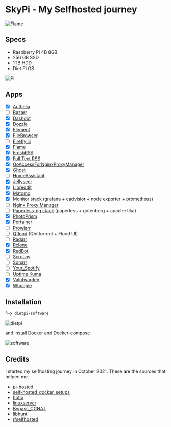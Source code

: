 SkyPi - My Selfhosted journey
=============================

![Flame](https://i.imgur.com/L4AG9hw.png)

## Specs

* Raspberry Pi 4B 8GB
* 256 GB SSD
* 1TB HDD
* Diet Pi OS

![Pi](https://i.imgur.com/lDofoCm.jpg)

## Apps

* [X] [Authelia](https://github.com/authelia/authelia)
* [ ] [Bazarr](https://github.com/morpheus65535/bazarr)
* [X] [Dashdot](https://github.com/MauriceNino/dashdot)
* [X] [Dozzle](https://dozzle.dev/)
* [X] [Element](https://github.com/vector-im/element-web)
* [X] [FileBrowser](https://filebrowser.org/)
* [ ] [Firefly iii](https://github.com/firefly-iii/firefly-iii)
* [X] [Flame](https://github.com/pawelmalak/flame)
* [X] [FreshRSS](https://github.com/FreshRSS/FreshRSS)
* [X] [Full Text RSS](https://github.com/heussd/fivefilters-full-text-rss-docker)
* [X] [GoAccessForNginxProxyManager](https://github.com/xavier-hernandez/goaccess-for-nginxproxymanager)
* [X] [Ghost](https://github.com/TryGhost/Ghost)
* [ ] [HomeAssistant](https://www.home-assistant.io/)
* [X] [Jellyseer](https://github.com/Fallenbagel/jellyseerr)
* [X] [Libreddit](https://github.com/spikecodes/libreddit)
* [X] [Matomo](https://github.com/matomo-org/docker)
* [X] [Monitor stack](https://github.com/oijkn/Docker-Raspberry-PI-Monitoring) (grafana + cadvisior + node exporter + prometheus)
* [ ] [Nginx Proxy Manager](https://github.com/NginxProxyManager/nginx-proxy-manager)
* [ ] [Paperless-ng stack](https://github.com/jonaswinkler/paperless-ng) (paperless + gotenberg + apache tika)
* [X] [PhotoPrism](https://github.com/photoprism/photoprism)
* [X] [Portainer](https://docs.portainer.io/v/ce-2.11/start/install)
* [ ] [Prowlarr](https://prowlarr.com/)
* [ ] [Qflood](https://hotio.dev/containers/qflood/) (Qbittorrent + Flood UI)
* [ ] [Radarr](https://radarr.video/)
* [X] [Rclone](https://github.com/web2brain/docker-rclone-mount)
* [X] [RedBot](https://github.com/Cog-Creators/Red-DiscordBot)
* [ ] [Scrutiny](https://github.com/linuxserver/docker-scrutiny)
* [ ] [Sonarr](https://sonarr.tv/)
* [ ] [Your_Spotify](https://github.com/Yooooomi/your_spotify)
* [ ] [Uptime Kuma](https://github.com/louislam/uptime-kuma)
* [X] [Valutwarden](https://github.com/dani-garcia/vaultwarden)
* [X] [Whoogle](https://github.com/benbusby/whoogle-search)

## Installation

`╰─❯ dietpi-software`

![dietpi](https://i.imgur.com/XBd33Qm.png)

and install Docker and Docker-compose

![software](https://i.imgur.com/Udoibjm.png)

## Credits

I started my selfhosting journey in October 2021. These are the sources that helped me.

* [pi-hosted](https://github.com/novaspirit/pi-hosted)
* [self-hosted_docker_setups](https://github.com/abhilesh/self-hosted_docker_setups)
* [hotio](https://hotio.dev/)
* [linuxserver](https://fleet.linuxserver.io/)
* [Bypass_CGNAT](https://github.com/mochman/Bypass_CGNAT)
* [libhunt](https://selfhosted.libhunt.com/)
* [r/selfhosted](https://www.reddit.com/r/selfhosted/)
